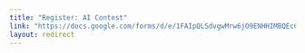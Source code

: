 ```yaml
---
title: "Register: AI Contest"
link: "https://docs.google.com/forms/d/e/1FAIpQLSdvgwMrw6jO9ENHHIMBQEcC02ctjLVXxESYwPzLOi_XNU3OKw/viewform"
layout: redirect
---
```

